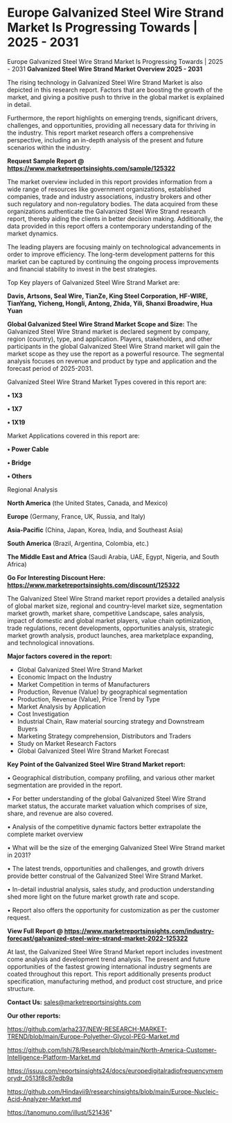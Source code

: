 # Europe Galvanized Steel Wire Strand Market Is Progressing Towards | 2025 - 2031
Europe Galvanized Steel Wire Strand Market Is Progressing Towards | 2025 - 2031
<Strong> Galvanized Steel Wire Strand Market Overview 2025 - 2031</strong>

The rising technology in Galvanized Steel Wire Strand Market is also depicted in this research report. Factors that are boosting the growth of the market, and giving a positive push to thrive in the global market is explained in detail.

Furthermore, the report highlights on emerging trends, significant drivers, challenges, and opportunities, providing all necessary data for thriving in the industry. This report market research offers a comprehensive perspective, including an in-depth analysis of the present and future scenarios within the industry.

<strong>Request Sample Report @ <a href=https://www.marketreportsinsights.com/sample/125322>https://www.marketreportsinsights.com/sample/125322</a></strong>

The market overview included in this report provides information from a wide range of resources like government organizations, established companies, trade and industry associations, industry brokers and other such regulatory and non-regulatory bodies. The data acquired from these organizations authenticate the Galvanized Steel Wire Strand research report, thereby aiding the clients in better decision making. Additionally, the data provided in this report offers a contemporary understanding of the market dynamics.

The leading players are focusing mainly on technological advancements in order to improve efficiency. The long-term development patterns for this market can be captured by continuing the ongoing process improvements and financial stability to invest in the best strategies.

Top Key players of Galvanized Steel Wire Strand Market are:

<strong>Davis, Artsons, Seal Wire, TianZe, King Steel Corporation, HF-WIRE, TianYang, Yicheng, Hongli, Antong, Zhida, Yili, Shanxi Broadwire, Hua Yuan</strong>

<strong><b>Global Galvanized Steel Wire Strand Market Scope and Size:</b></strong>
The Galvanized Steel Wire Strand market is declared segment by company, region (country), type, and application. Players, stakeholders, and other participants in the global Galvanized Steel Wire Strand market will gain the market scope as they use the report as a powerful resource. The segmental analysis focuses on revenue and product by type and application and the forecast period of 2025-2031.

Galvanized Steel Wire Strand Market Types covered in this report are:

<strong>• 1X3

• 1X7

• 1X19</strong>

Market Applications covered in this report are:

<strong>• Power Cable

• Bridge

• Others</strong> 

Regional Analysis

<strong>North America</strong> (the United States, Canada, and Mexico)

<strong>Europe</strong> (Germany, France, UK, Russia, and Italy)

<strong>Asia-Pacific</strong> (China, Japan, Korea, India, and Southeast Asia)

<strong>South America</strong> (Brazil, Argentina, Colombia, etc.)

<strong>The Middle East and Africa</strong> (Saudi Arabia, UAE, Egypt, Nigeria, and South Africa)

<strong>Go For Interesting Discount Here: <a href=https://www.marketreportsinsights.com/discount/125322>https://www.marketreportsinsights.com/discount/125322</a></strong>

The Galvanized Steel Wire Strand market report provides a detailed analysis of global market size, regional and country-level market size, segmentation market growth, market share, competitive Landscape, sales analysis, impact of domestic and global market players, value chain optimization, trade regulations, recent developments, opportunities analysis, strategic market growth analysis, product launches, area marketplace expanding, and technological innovations.

<strong><b>Major factors covered in the report:</b></strong>
<ul>
  <li>Global Galvanized Steel Wire Strand Market </li>
  <li>Economic Impact on the Industry</li>
  <li>Market Competition in terms of Manufacturers</li>
  <li>Production, Revenue (Value) by geographical segmentation</li>
  <li>Production, Revenue (Value), Price Trend by Type</li>
  <li>Market Analysis by Application</li>
  <li>Cost Investigation</li>
  <li>Industrial Chain, Raw material sourcing strategy and Downstream Buyers</li>
  <li>Marketing Strategy comprehension, Distributors and Traders</li>
  <li>Study on Market Research Factors</li>
  <li>Global Galvanized Steel Wire Strand Market Forecast</li>
</ul>

<strong><b>Key Point of the Galvanized Steel Wire Strand Market report:</b></strong>

• Geographical distribution, company profiling, and various other market segmentation are provided in the report.

• For better understanding of the global Galvanized Steel Wire Strand market status, the accurate market valuation which comprises of size, share, and revenue are also covered.

• Analysis of the competitive dynamic factors better extrapolate the complete market overview

• What will be the size of the emerging Galvanized Steel Wire Strand market in 2031?

• The latest trends, opportunities and challenges, and growth drivers provide better construal of the Galvanized Steel Wire Strand Market.

• In-detail industrial analysis, sales study, and production understanding shed more light on the future market growth rate and scope.

• Report also offers the opportunity for customization as per the customer request.

<strong><b>View Full Report @ <a href=https://www.marketreportsinsights.com/industry-forecast/galvanized-steel-wire-strand-market-2022-125322>https://www.marketreportsinsights.com/industry-forecast/galvanized-steel-wire-strand-market-2022-125322</a></b></strong>


At last, the Galvanized Steel Wire Strand Market report includes investment come analysis and development trend analysis. The present and future opportunities of the fastest growing international industry segments are coated throughout this report. This report additionally presents product specification, manufacturing method, and product cost structure, and price structure.

<strong>Contact Us:</strong>
sales@marketreportsinsights.com

<strong>Our other reports:</strong>

<a href=https://github.com/arha237/NEW-RESEARCH-MARKET-TREND/blob/main/Europe-Polyether-Glycol-PEG-Market.md>https://github.com/arha237/NEW-RESEARCH-MARKET-TREND/blob/main/Europe-Polyether-Glycol-PEG-Market.md</a>

<a href=https://github.com/Ishi78/Research/blob/main/North-America-Customer-Intelligence-Platform-Market.md>https://github.com/Ishi78/Research/blob/main/North-America-Customer-Intelligence-Platform-Market.md</a>

<a href=https://issuu.com/reportsinsights24/docs/europedigitalradiofrequencymemorydr_0513f8c87edb9a>https://issuu.com/reportsinsights24/docs/europedigitalradiofrequencymemorydr_0513f8c87edb9a</a>

<a href=https://github.com/Hindavii9/researchinsights/blob/main/Europe-Nucleic-Acid-Analyzer-Market.md>https://github.com/Hindavii9/researchinsights/blob/main/Europe-Nucleic-Acid-Analyzer-Market.md</a>

<a href=https://tanomuno.com/illust/521436>https://tanomuno.com/illust/521436</a>"

